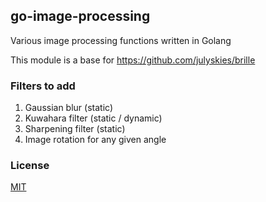 ## go-image-processing

Various image processing functions written in Golang

This module is a base for https://github.com/julyskies/brille

### Filters to add

1. Gaussian blur (static)
2. Kuwahara filter (static / dynamic)
3. Sharpening filter (static)
4. Image rotation for any given angle

### License

[MIT](./LICENSE.md)
